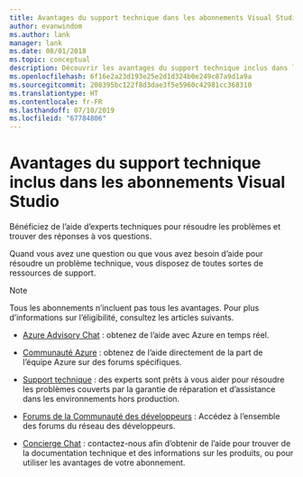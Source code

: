 ```yaml
---
title: Avantages du support technique dans les abonnements Visual Studio | Microsoft Docs
author: evanwindom
ms.author: lank
manager: lank
ms.date: 08/01/2018
ms.topic: conceptual
description: Découvrir les avantages du support technique inclus dans les abonnements Visual Studio
ms.openlocfilehash: 6f16e2a23d193e25e2d1d324b0e249c87a9d1a9a
ms.sourcegitcommit: 208395bc122f8d3dae3f5e5960c42981cc368310
ms.translationtype: HT
ms.contentlocale: fr-FR
ms.lasthandoff: 07/10/2019
ms.locfileid: "67784806"
---
```

# <a name="technical-support-benefits-included-with-visual-studio-subscriptions"></a>Avantages du support technique inclus dans les abonnements Visual Studio

Bénéficiez de l’aide d’experts techniques pour résoudre les problèmes et trouver des réponses à vos questions.

Quand vous avez une question ou que vous avez besoin d’aide pour résoudre un problème technique, vous disposez de toutes sortes de ressources de support.

> [!NOTE]
> Tous les abonnements n’incluent pas tous les avantages.  Pour plus d’informations sur l’éligibilité, consultez les articles suivants.

- [Azure Advisory Chat](vs-azure-advisory-chat.md) : obtenez de l’aide avec Azure en temps réel.

- [Communauté Azure](vs-azure-community.md) : obtenez de l’aide directement de la part de l’équipe Azure sur des forums spécifiques.

- [Support technique](vs-tech-support.md) : des experts sont prêts à vous aider pour résoudre les problèmes couverts par la garantie de réparation et d’assistance dans les environnements hors production.

- [Forums de la Communauté des développeurs](vs-priority-support.md) : Accédez à l’ensemble des forums du réseau des développeurs. 

- [Concierge Chat](vs-concierge-chat.md) : contactez-nous afin d’obtenir de l’aide pour trouver de la documentation technique et des informations sur les produits, ou pour utiliser les avantages de votre abonnement.
